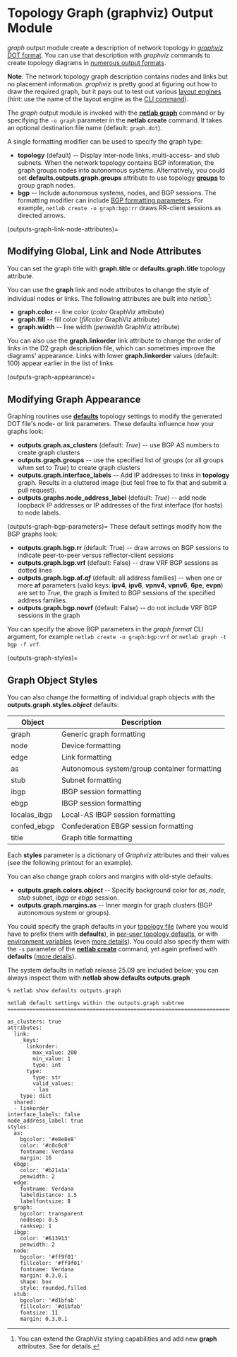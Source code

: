 # Topology Graph (graphviz) Output Module

*graph* output module create a description of network topology in [*graphviz* DOT format](https://graphviz.org/doc/info/lang.html). You can use that description with *graphviz* commands to create topology diagrams in [numerous output formats](https://graphviz.org/docs/outputs/).

**Note**: The network topology graph description contains nodes and links but no placement information. *graphviz* is pretty good at figuring out how to draw the required graph, but it pays out to test out various [layout engines](https://graphviz.org/docs/layouts/) (hint: use the name of the layout engine as the [CLI command](https://graphviz.org/doc/info/command.html)).

The *graph* output module is invoked with the **[netlab graph](netlab-graph)** command or by specifying the `-o graph` parameter in the **netlab create** command. It takes an optional destination file name (default: `graph.dot`).

A single formatting modifier can be used to specify the graph type:

* **topology** (default) -- Display inter-node links, multi-access- and stub subnets. When the network topology contains BGP information, the graph groups nodes into autonomous systems. Alternatively, you could set **defaults.outputs.graph.groups** attribute to use topology **[groups](topo-groups)** to group graph nodes.
* **bgp** -- Include autonomous systems, nodes, and BGP sessions. The formatting modifier can include [BGP formatting parameters](outputs-graph-bgp-parameters). For example, `netlab create -o graph:bgp:rr` draws RR-client sessions as directed arrows.

(outputs-graph-link-node-attributes)=
## Modifying Global, Link and Node Attributes

You can set the graph title with **graph.title** or **defaults.graph.title** topology attribute.

You can use the **graph** link and node attributes to change the style of individual nodes or links. The following attributes are built into _netlab_[^XS]:

* **graph.color** -- line color (*color* GraphViz attribute)
* **graph.fill** -- fill color (*fillcolor* GraphViz attribute)
* **graph.width** -- line width (*penwidth* GraphViz attribute)

You can also use the **graph.linkorder** link attribute to change the order of links in the D2 graph description file, which can sometimes improve the diagrams' appearance. Links with lower **graph.linkorder** values (default: 100) appear earlier in the list of links.

[^XS]: You can extend the GraphViz styling capabilities and add new **graph** attributes. See [](outputs-d2-styles) for details.

(outputs-graph-appearance)=
## Modifying Graph Appearance

Graphing routines use **[defaults](topo-defaults)** topology settings to modify the generated DOT file's node- or link parameters. These defaults influence how your graphs look:

* **outputs.graph.as_clusters** (default: *True*) -- use BGP AS numbers to create graph clusters
* **outputs.graph.groups** -- use the specified list of groups (or all groups when set to *True*) to create graph clusters
* **outputs.graph.interface_labels** -- Add IP addresses to links in **topology** graph. Results in a cluttered image (but feel free to fix that and submit a pull request).
* **outputs.graphs.node_address_label** (default: *True*) -- add node loopback IP addresses or IP addresses of the first interface (for hosts) to node labels.

(outputs-graph-bgp-parameters)=
These default settings modify how the BGP graphs look:

* **outputs.graph.bgp.rr** (default: True) -- draw arrows on BGP sessions to indicate peer-to-peer versus reflector-client sessions
* **outputs.graph.bgp.vrf** (default: False) -- draw VRF BGP sessions as dotted lines
* **outputs.graph.bgp.af._af_** (default: all address families) -- when one or more **af** parameters (valid keys: **ipv4**, **ipv6**, **vpnv4**, **vpnv6**, **6pe**, **evpn**) are set to *True*, the graph is limited to BGP sessions of the specified address families.
* **outputs.graph.bgp.novrf** (default: False) -- do not include VRF BGP sessions in the graph

You can specify the above BGP parameters in the *graph format* CLI argument, for example `netlab create -o graph:bgp:vrf` or `netlab graph -t bgp -f vrf`.

(outputs-graph-styles)=
## Graph Object Styles

You can also change the formatting of individual graph objects with the **outputs.graph.styles._object_** defaults:

| Object | Description |
|--------|-------------|
| graph  | Generic graph formatting |
| node   | Device formatting |
| edge   | Link formatting   |
| as     | Autonomous system/group container formatting |
| stub   | Subnet formatting
| ibgp   | IBGP session formatting |
| ebgp   | IBGP session formatting |
| localas_ibgp | Local-AS IBGP session formatting |
| confed_ebgp  | Confederation EBGP session formatting |
| title  | Graph title formatting |

Each **styles** parameter is a dictionary of *Graphviz* attributes and their values (see the following printout for an example).

You can also change graph colors and margins with old-style defaults:

* **outputs.graph.colors._object_** -- Specify background color for *as*, *node*, *stub* subnet, *ibgp* or *ebgp* session.
* **outputs.graph.margins.as** -- Inner margin for graph clusters (BGP autonomous system or groups).

You could specify the graph defaults in your [topology file](defaults-topology) (where you would have to prefix them with **defaults**), in [per-user topology defaults](defaults-user-file), or with [environment variables](defaults-env) (even [more details](../defaults.md)). You could also specify them with the `-s` parameter of the **[netlab create](netlab-create)** command, yet again prefixed with **defaults** ([more details](netlab-create-set)).

The system defaults in *netlab* release 25.09 are included below; you can always inspect them with **netlab show defaults outputs.graph**

```
% netlab show defaults outputs.graph

netlab default settings within the outputs.graph subtree
=============================================================================

as_clusters: true
attributes:
  link:
    _keys:
      linkorder:
        max_value: 200
        min_value: 1
        type: int
      type:
        type: str
        valid_values:
        - lan
    type: dict
  shared:
  - linkorder
interface_labels: false
node_address_label: true
styles:
  as:
    bgcolor: '#e8e8e8'
    color: '#c0c0c0'
    fontname: Verdana
    margin: 16
  ebgp:
    color: '#b21a1a'
    penwidth: 2
  edge:
    fontname: Verdana
    labeldistance: 1.5
    labelfontsize: 8
  graph:
    bgcolor: transparent
    nodesep: 0.5
    ranksep: 1
  ibgp:
    color: '#613913'
    penwidth: 2
  node:
    bgcolor: '#ff9f01'
    fillcolor: '#ff9f01'
    fontname: Verdana
    margin: 0.3,0.1
    shape: box
    style: rounded,filled
  stub:
    bgcolor: '#d1bfab'
    fillcolor: '#d1bfab'
    fontsize: 11
    margin: 0.3,0.1
```
